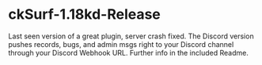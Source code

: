 # ckSurf-1.18kd-Release
Last seen version of a great plugin, server crash fixed.
The Discord version pushes records, bugs, and admin msgs right to your Discord channel through your Discord Webhook URL.
Further info in the included Readme.
#
